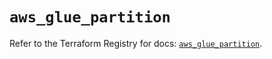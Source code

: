 # `aws_glue_partition`

Refer to the Terraform Registry for docs: [`aws_glue_partition`](https://registry.terraform.io/providers/hashicorp/aws/4.67.0/docs/resources/glue_partition).
